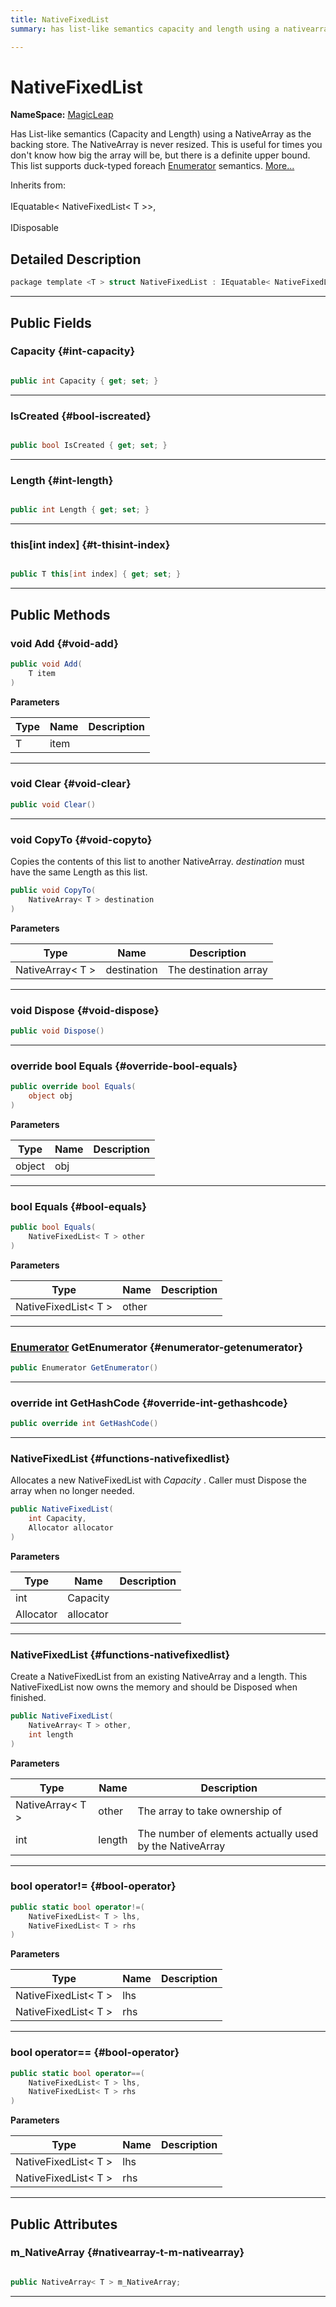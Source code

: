 ```yaml
---
title: NativeFixedList
summary: has list-like semantics capacity and length using a nativearray as the backing store. the nativearray is never resized. this is useful for times you don't know how big the array will be, but there is a definite upper bound. this list supports duck-typed foreach enumerator semantics. 

---
```


# NativeFixedList



**NameSpace:** 
[MagicLeap](/versioned_docs/version-31-Aug-2023/unity-api/api/UnityEngine.XR.MagicLeap/UnityEngine.XR.MagicLeap.md) 


Has List-like semantics (Capacity and Length) using a NativeArray as the backing store. The NativeArray is never resized. This is useful for times you don't know how big the array will be, but there is a definite upper bound. This list supports duck-typed foreach [Enumerator](/versioned_docs/version-31-Aug-2023/unity-api/api/UnityEngine.XR.MagicLeap/NativeFixedList/UnityEngine.XR.MagicLeap.NativeFixedList.Enumerator.md) semantics.   [More...](#detailed-description)  


Inherits from: <br></br>IEquatable< NativeFixedList< T >>,<br></br>IDisposable



## Detailed Description

```csharp
package template <T > struct NativeFixedList : IEquatable< NativeFixedList< T >> 
```






-----------



## Public Fields

### Capacity {#int-capacity}

```csharp

public int Capacity { get; set; }

```






-----------

### IsCreated {#bool-iscreated}

```csharp

public bool IsCreated { get; set; }

```






-----------

### Length {#int-length}

```csharp

public int Length { get; set; }

```






-----------

### this[int index] {#t-thisint-index}

```csharp

public T this[int index] { get; set; }

```






-----------

## Public Methods

### void Add {#void-add}

```csharp
public void Add(
    T item
)
```


**Parameters**

| Type | Name  | Description  | 
|--|--|--|
| T |item||






-----------

### void Clear {#void-clear}

```csharp
public void Clear()
```






-----------

### void CopyTo {#void-copyto}

Copies the contents of this list to another NativeArray. _destination_  must have the same Length as this list. 

```csharp
public void CopyTo(
    NativeArray< T > destination
)
```


**Parameters**

| Type | Name  | Description  | 
|--|--|--|
| NativeArray&lt; T &gt; |destination|The destination array|






-----------

### void Dispose {#void-dispose}

```csharp
public void Dispose()
```






-----------

### override bool Equals {#override-bool-equals}

```csharp
public override bool Equals(
    object obj
)
```


**Parameters**

| Type | Name  | Description  | 
|--|--|--|
| object |obj||






-----------

### bool Equals {#bool-equals}

```csharp
public bool Equals(
    NativeFixedList< T > other
)
```


**Parameters**

| Type | Name  | Description  | 
|--|--|--|
| NativeFixedList&lt; T &gt; |other||






-----------

### [Enumerator](/versioned_docs/version-31-Aug-2023/unity-api/api/UnityEngine.XR.MagicLeap/NativeFixedList/UnityEngine.XR.MagicLeap.NativeFixedList.Enumerator.md) GetEnumerator {#enumerator-getenumerator}

```csharp
public Enumerator GetEnumerator()
```






-----------

### override int GetHashCode {#override-int-gethashcode}

```csharp
public override int GetHashCode()
```






-----------

###  NativeFixedList {#functions-nativefixedlist}

Allocates a new NativeFixedList with _Capacity_ . Caller must Dispose the array when no longer needed. 

```csharp
public NativeFixedList(
    int Capacity,
    Allocator allocator
)
```


**Parameters**

| Type | Name  | Description  | 
|--|--|--|
| int |Capacity||
| Allocator |allocator||






-----------

###  NativeFixedList {#functions-nativefixedlist}

Create a NativeFixedList from an existing NativeArray and a length. This NativeFixedList now owns the memory and should be Disposed when finished. 

```csharp
public NativeFixedList(
    NativeArray< T > other,
    int length
)
```


**Parameters**

| Type | Name  | Description  | 
|--|--|--|
| NativeArray&lt; T &gt; |other|The array to take ownership of|
| int |length|The number of elements actually used by the NativeArray|






-----------

### bool operator!= {#bool-operator}

```csharp
public static bool operator!=(
    NativeFixedList< T > lhs,
    NativeFixedList< T > rhs
)
```


**Parameters**

| Type | Name  | Description  | 
|--|--|--|
| NativeFixedList&lt; T &gt; |lhs||
| NativeFixedList&lt; T &gt; |rhs||






-----------

### bool operator== {#bool-operator}

```csharp
public static bool operator==(
    NativeFixedList< T > lhs,
    NativeFixedList< T > rhs
)
```


**Parameters**

| Type | Name  | Description  | 
|--|--|--|
| NativeFixedList&lt; T &gt; |lhs||
| NativeFixedList&lt; T &gt; |rhs||






-----------

## Public Attributes

### m_NativeArray {#nativearray-t-m-nativearray}

```csharp

public NativeArray< T > m_NativeArray;

```






-----------


